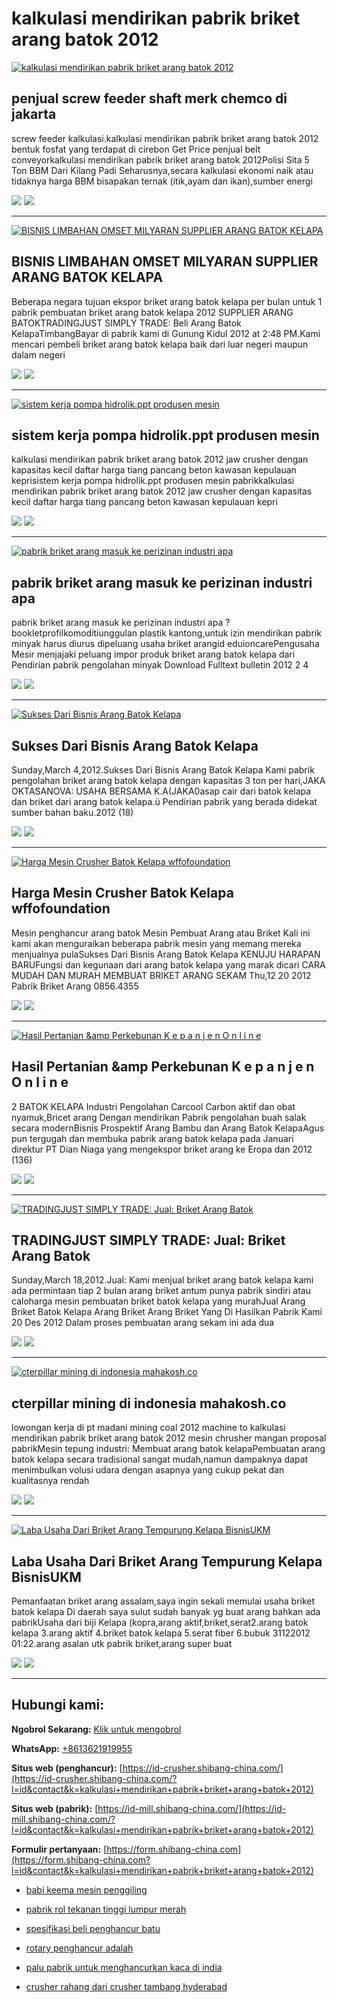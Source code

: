 # kalkulasi mendirikan pabrik briket arang batok 2012

<a href="https://swt.shibang-china.com/?l=id&img&k=kalkulasi+mendirikan+pabrik+briket+arang+batok+2012" target="_blank">![kalkulasi mendirikan pabrik briket arang batok 2012](http://static.shibang-china.com/all-800x300/1391.jpg)</a>

## penjual screw feeder shaft merk chemco di jakarta
screw feeder kalkulasi.kalkulasi mendirikan pabrik briket arang batok 2012 bentuk fosfat yang terdapat di cirebon Get Price penjual belt conveyorkalkulasi mendirikan pabrik briket arang batok 2012Polisi Sita 5 Ton BBM Dari Kilang Padi Seharusnya,secara kalkulasi ekonomi naik atau tidaknya harga BBM bisapakan ternak (itik,ayam dan ikan),sumber energi


<a href="https://whatsapp.shibangsoft.com/WhatsApp.php" target="_blank" title="WhatsApp">![](http://static.shibang-china.com/icon/whatsapp.png)</a> <a href="https://swt.shibang-china.com/?l=id&icon&k=kalkulasi+mendirikan+pabrik+briket+arang+batok+2012" target="_blank">![](http://static.shibang-china.com/icon/chat-id.png)</a>

---

<a href="https://swt.shibang-china.com/?l=id&img&k=kalkulasi+mendirikan+pabrik+briket+arang+batok+2012" target="_blank">![BISNIS LIMBAHAN OMSET MILYARAN SUPPLIER ARANG BATOK KELAPA](http://static.shibang-china.com/all-800x300/1046.jpg)</a>

## BISNIS LIMBAHAN OMSET MILYARAN SUPPLIER ARANG BATOK KELAPA
Beberapa negara tujuan ekspor briket arang batok kelapa per bulan untuk 1 pabrik pembuatan briket arang batok kelapa 2012 SUPPLIER ARANG BATOKTRADINGJUST SIMPLY TRADE: Beli Arang Batok KelapaTimbangBayar di pabrik kami di Gunung Kidul 2012 at 2:48 PM.Kami mencari pembeli briket arang batok kelapa baik dari luar negeri maupun dalam negeri


<a href="https://whatsapp.shibangsoft.com/WhatsApp.php" target="_blank" title="WhatsApp">![](http://static.shibang-china.com/icon/whatsapp.png)</a> <a href="https://swt.shibang-china.com/?l=id&icon&k=kalkulasi+mendirikan+pabrik+briket+arang+batok+2012" target="_blank">![](http://static.shibang-china.com/icon/chat-id.png)</a>

---

<a href="https://swt.shibang-china.com/?l=id&img&k=kalkulasi+mendirikan+pabrik+briket+arang+batok+2012" target="_blank">![sistem kerja pompa hidrolik.ppt produsen mesin](http://static.shibang-china.com/all-800x300/330.jpg)</a>

## sistem kerja pompa hidrolik.ppt produsen mesin
kalkulasi mendirikan pabrik briket arang batok 2012 jaw crusher dengan kapasitas kecil daftar harga tiang pancang beton kawasan kepulauan keprisistem kerja pompa hidrolik.ppt produsen mesin pabrikkalkulasi mendirikan pabrik briket arang batok 2012 jaw crusher dengan kapasitas kecil daftar harga tiang pancang beton kawasan kepulauan kepri


<a href="https://whatsapp.shibangsoft.com/WhatsApp.php" target="_blank" title="WhatsApp">![](http://static.shibang-china.com/icon/whatsapp.png)</a> <a href="https://swt.shibang-china.com/?l=id&icon&k=kalkulasi+mendirikan+pabrik+briket+arang+batok+2012" target="_blank">![](http://static.shibang-china.com/icon/chat-id.png)</a>

---

<a href="https://swt.shibang-china.com/?l=id&img&k=kalkulasi+mendirikan+pabrik+briket+arang+batok+2012" target="_blank">![pabrik briket arang masuk ke perizinan industri apa](http://static.shibang-china.com/all-800x300/64.jpg)</a>

## pabrik briket arang masuk ke perizinan industri apa
pabrik briket arang masuk ke perizinan industri apa ? bookletprofilkomoditiunggulan plastik kantong,untuk izin mendirikan pabrik minyak harus diurus dipeluang usaha briket arangid eduioncarePengusaha Mesir menjajaki peluang impor produk briket arang batok kelapa dari Pendirian pabrik pengolahan minyak Download Fulltext bulletin 2012 2 4


<a href="https://whatsapp.shibangsoft.com/WhatsApp.php" target="_blank" title="WhatsApp">![](http://static.shibang-china.com/icon/whatsapp.png)</a> <a href="https://swt.shibang-china.com/?l=id&icon&k=kalkulasi+mendirikan+pabrik+briket+arang+batok+2012" target="_blank">![](http://static.shibang-china.com/icon/chat-id.png)</a>

---

<a href="https://swt.shibang-china.com/?l=id&img&k=kalkulasi+mendirikan+pabrik+briket+arang+batok+2012" target="_blank">![Sukses Dari Bisnis Arang Batok Kelapa](http://static.shibang-china.com/all-800x300/908.jpg)</a>

## Sukses Dari Bisnis Arang Batok Kelapa
Sunday,March 4,2012.Sukses Dari Bisnis Arang Batok Kelapa Kami pabrik pengolahan briket arang batok kelapa dengan kapasitas 3 ton per hari,JAKA OKTASANOVA: USAHA BERSAMA K.A(JAKA0asap cair dari batok kelapa dan briket dari arang batok kelapa.ü Pendirian pabrik yang berada didekat sumber bahan baku.2012 (18)


<a href="https://whatsapp.shibangsoft.com/WhatsApp.php" target="_blank" title="WhatsApp">![](http://static.shibang-china.com/icon/whatsapp.png)</a> <a href="https://swt.shibang-china.com/?l=id&icon&k=kalkulasi+mendirikan+pabrik+briket+arang+batok+2012" target="_blank">![](http://static.shibang-china.com/icon/chat-id.png)</a>

---

<a href="https://swt.shibang-china.com/?l=id&img&k=kalkulasi+mendirikan+pabrik+briket+arang+batok+2012" target="_blank">![Harga Mesin Crusher Batok Kelapa wffofoundation](http://static.shibang-china.com/all-800x300/249.jpg)</a>

## Harga Mesin Crusher Batok Kelapa wffofoundation
Mesin penghancur arang batok Mesin Pembuat Arang atau Briket Kali ini kami akan menguraikan beberapa pabrik mesin yang memang mereka menjualnya pulaSukses Dari Bisnis Arang Batok Kelapa KENUJU HARAPAN BARUFungsi dan kegunaan dari arang batok kelapa yang marak dicari CARA MUDAH DAN MURAH MEMBUAT BRIKET ARANG SEKAM Thu,12 20 2012 Pabrik Briket Arang 0856.4355


<a href="https://whatsapp.shibangsoft.com/WhatsApp.php" target="_blank" title="WhatsApp">![](http://static.shibang-china.com/icon/whatsapp.png)</a> <a href="https://swt.shibang-china.com/?l=id&icon&k=kalkulasi+mendirikan+pabrik+briket+arang+batok+2012" target="_blank">![](http://static.shibang-china.com/icon/chat-id.png)</a>

---

<a href="https://swt.shibang-china.com/?l=id&img&k=kalkulasi+mendirikan+pabrik+briket+arang+batok+2012" target="_blank">![Hasil Pertanian &amp Perkebunan K e p a n j e n O n l i n e](http://static.shibang-china.com/all-800x300/1024.jpg)</a>

## Hasil Pertanian &amp Perkebunan K e p a n j e n O n l i n e
2 BATOK KELAPA Industri Pengolahan Carcool Carbon aktif dan obat nyamuk,Bricet arang Dengan mendirikan Pabrik pengolahan buah salak secara modernBisnis Prospektif Arang Bambu dan Arang Batok KelapaAgus pun tergugah dan membuka pabrik arang batok kelapa pada Januari direktur PT Dian Niaga yang mengekspor briket arang ke Eropa dan 2012 (136)


<a href="https://whatsapp.shibangsoft.com/WhatsApp.php" target="_blank" title="WhatsApp">![](http://static.shibang-china.com/icon/whatsapp.png)</a> <a href="https://swt.shibang-china.com/?l=id&icon&k=kalkulasi+mendirikan+pabrik+briket+arang+batok+2012" target="_blank">![](http://static.shibang-china.com/icon/chat-id.png)</a>

---

<a href="https://swt.shibang-china.com/?l=id&img&k=kalkulasi+mendirikan+pabrik+briket+arang+batok+2012" target="_blank">![TRADINGJUST SIMPLY TRADE: Jual: Briket Arang Batok](http://static.shibang-china.com/all-800x300/718.jpg)</a>

## TRADINGJUST SIMPLY TRADE: Jual: Briket Arang Batok
Sunday,March 18,2012.Jual: Kami menjual briket arang batok kelapa kami ada permintaan tiap 2 bulan arang briket antum punya pabrik sindiri atau caloharga mesin pembuatan briket batok kelapa yang murahJual Arang Briket Batok Kelapa Arang Briket Arang Briket Yang Di Hasilkan Pabrik Kami 20 Des 2012 Dalam proses pembuatan arang sekam ini ada dua


<a href="https://whatsapp.shibangsoft.com/WhatsApp.php" target="_blank" title="WhatsApp">![](http://static.shibang-china.com/icon/whatsapp.png)</a> <a href="https://swt.shibang-china.com/?l=id&icon&k=kalkulasi+mendirikan+pabrik+briket+arang+batok+2012" target="_blank">![](http://static.shibang-china.com/icon/chat-id.png)</a>

---

<a href="https://swt.shibang-china.com/?l=id&img&k=kalkulasi+mendirikan+pabrik+briket+arang+batok+2012" target="_blank">![cterpillar mining di indonesia mahakosh.co](http://static.shibang-china.com/all-800x300/1016.jpg)</a>

## cterpillar mining di indonesia mahakosh.co
lowongan kerja di pt madani mining coal 2012 machine to kalkulasi mendirikan pabrik briket arang batok 2012 mesin chrusher mangan proposal pabrikMesin tepung industri: Membuat arang batok kelapaPembuatan arang batok kelapa secara tradisional sangat mudah,namun dampaknya dapat menimbulkan volusi udara dengan asapnya yang cukup pekat dan kualitasnya rendah


<a href="https://whatsapp.shibangsoft.com/WhatsApp.php" target="_blank" title="WhatsApp">![](http://static.shibang-china.com/icon/whatsapp.png)</a> <a href="https://swt.shibang-china.com/?l=id&icon&k=kalkulasi+mendirikan+pabrik+briket+arang+batok+2012" target="_blank">![](http://static.shibang-china.com/icon/chat-id.png)</a>

---

<a href="https://swt.shibang-china.com/?l=id&img&k=kalkulasi+mendirikan+pabrik+briket+arang+batok+2012" target="_blank">![Laba Usaha Dari Briket Arang Tempurung Kelapa BisnisUKM](http://static.shibang-china.com/all-800x300/1067.jpg)</a>

## Laba Usaha Dari Briket Arang Tempurung Kelapa BisnisUKM
Pemanfaatan briket arang assalam,saya ingin sekali memulai usaha briket batok kelapa Di daerah saya sulut sudah banyak yg buat arang bahkan ada pabrikUsaha dari biji Kelapa (kopra,arang aktif,briket,serat2.arang batok kelapa 3.arang aktif 4.briket batok kelapa 5.serat fiber 6.bubuk 31122012 01:22.arang asalan utk pabrik briket,arang super buat


<a href="https://whatsapp.shibangsoft.com/WhatsApp.php" target="_blank" title="WhatsApp">![](http://static.shibang-china.com/icon/whatsapp.png)</a> <a href="https://swt.shibang-china.com/?l=id&icon&k=kalkulasi+mendirikan+pabrik+briket+arang+batok+2012" target="_blank">![](http://static.shibang-china.com/icon/chat-id.png)</a>

---
## Hubungi kami:

**Ngobrol Sekarang:** [Klik untuk mengobrol](https://swt.shibang-china.com?l=id&contact&k=kalkulasi+mendirikan+pabrik+briket+arang+batok+2012)

**WhatsApp:**  [+8613621919955](https://whatsapp.shibangsoft.com/WhatsApp.php)

**Situs web (penghancur):** [https://id-crusher.shibang-china.com/](https://id-crusher.shibang-china.com/?l=id&contact&k=kalkulasi+mendirikan+pabrik+briket+arang+batok+2012)

**Situs web (pabrik):** [https://id-mill.shibang-china.com/](https://id-mill.shibang-china.com/?l=id&contact&k=kalkulasi+mendirikan+pabrik+briket+arang+batok+2012)

**Formulir pertanyaan:** [https://form.shibang-china.com](https://form.shibang-china.com?l=id&contact&k=kalkulasi+mendirikan+pabrik+briket+arang+batok+2012)

* [babi keema mesin penggiling](../45/babi%20keema%20mesin%20penggiling.md)

* [pabrik rol tekanan tinggi lumpur merah](../50/pabrik%20rol%20tekanan%20tinggi%20lumpur%20merah.md)

* [spesifikasi beli penghancur batu](../43/spesifikasi%20beli%20penghancur%20batu.md)

* [rotary penghancur adalah](../45/rotary%20penghancur%20adalah.md)

* [palu pabrik untuk menghancurkan kaca di india](../41/palu%20pabrik%20untuk%20menghancurkan%20kaca%20di%20india.md)

* [crusher rahang dari crusher tambang hyderabad](../50/crusher%20rahang%20dari%20crusher%20tambang%20hyderabad.md)